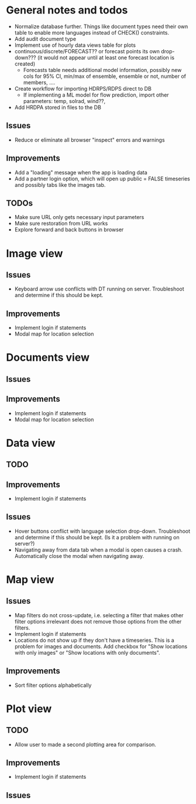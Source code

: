 # General notes and todos
- Normalize database further. Things like document types need their own table to enable more languages instead of CHECK() constraints.
- Add audit document type
- Implement use of hourly data views table for plots
- continuous/discrete/FORECAST?? or forecast points its own drop-down??? (it would not appear until at least one forecast location is created)
  - Forecasts table needs additional model information, possibly new cols for 95% CI, min/max of ensemble, ensemble or not, number of members, ....
- Create workflow for importing HDRPS/RDPS direct to DB
  - If implementing a ML model for flow prediction, import other parameters: temp, solrad, wind??, 
- Add HRDPA stored in files to the DB


## Issues
- Reduce or eliminate all browser "inspect" errors and warnings
## Improvements
- Add a "loading" message when the app is loading data
- Add a partner login option, which will open up public = FALSE timeseries and possibly tabs like the images tab.
## TODOs
- Make sure URL only gets necessary input parameters
- Make sure restoration from URL works
- Explore forward and back buttons in browser


# Image view
## Issues
- Keyboard arrow use conflicts with DT running on server. Troubleshoot and determine if this should be kept.
## Improvements
- Implement login if statements
- Modal map for location selection


# Documents view
## Issues
## Improvements
- Implement login if statements
- Modal map for location selection


# Data view
## TODO
## Improvements
- Implement login if statements
## Issues
- Hover buttons conflict with language selection drop-down. Troubleshoot and determine if this should be kept. (Is it a problem with running on server?)
- Navigating away from data tab when a modal is open causes a crash. Automatically close the modal when navigating away.

# Map view
## Issues
- Map filters do not cross-update, i.e. selecting a filter that makes other filter options irrelevant does not remove those options from the other filters.
- Implement login if statements
- Locations do not show up if they don't have a timeseries. This is a problem for images and documents. Add checkbox for "Show locations with only images" or "Show locations with only documents".
## Improvements
- Sort filter options alphabetically


# Plot view
## TODO
- Allow user to made a second plotting area for comparison.
## Improvements
- Implement login if statements
## Issues

